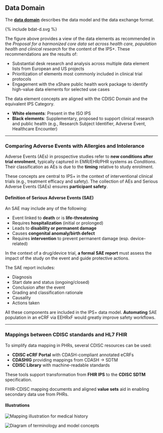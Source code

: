## Data Domain

The [**data domain**](https://build.fhir.org/ig/hl7-eu/xshare-IPS+/content.html) describes the data model and the data exchange format.

<div>
<p> </p>
{% include bdat-d.svg %}
<p> </p>
</div>

The figure above provides a view of the data elements as recommended in the *Proposal for a harmonized core data set across health care, population health and clinical research* for the content of the IPS+. These recommendations are the results of:

* Substantial desk research and analysis across multiple data element lists from European and US projects
* Prioritization of elements most commonly included in clinical trial protocols
* Engagement with the xShare public health work package to identify high-value data elements for selected use cases

The data element concepts are aligned with the CDISC Domain and the equivalent IPS Category.

* **White elements**: Present in the ISO IPS
* **Black elements**: Supplementary, proposed to support clinical research and public health (e.g., Research Subject Identifier, Adverse Event, Healthcare Encounter)

---

### Comparing Adverse Events with Allergies and Intolerance

Adverse Events (AEs) in prospective studies refer to **new conditions after trial enrolment**, typically captured in EMR/EHR/PHR systems as *Conditions*. Their classification as AEs is due to the **timing** relative to study enrolment.

These concepts are central to IPS+ in the context of interventional clinical trials (e.g., treatment efficacy and safety). The collection of AEs and Serious Adverse Events (SAEs) ensures **participant safety**.

#### Definition of Serious Adverse Events (SAE)

An SAE may include any of the following:

* Event linked to **death** or is **life-threatening**
* Requires **hospitalization** (initial or prolonged)
* Leads to **disability or permanent damage**
* Causes **congenital anomaly/birth defect**
* Requires **intervention** to prevent permanent damage (esp. device-related)

In the context of a drug/device trial, **a formal SAE report** must assess the impact of the study on the event and guide protective actions.

The SAE report includes:

* Diagnosis
* Start date and status (ongoing/closed)
* Conclusion after the event
* Grading and classification rationale
* Causality
* Actions taken

All these components are included in the IPS+ data model.
**Automating** SAE population in an eCRF via EEHRxF would greatly improve safety workflows.

---

### Mappings between CDISC standards and HL7 FHIR

To simplify data mapping in PHRs, several CDISC resources can be used:

* **CDISC eCRF Portal** with CDASH-compliant annotated eCRFs
* **CDASHIG** providing mappings from CDASH → SDTM
* **CDISC Library** with machine-readable standards

These tools support transformation from **FHIR IPS** to the **CDISC SDTM** specification.

FHIR-CDISC mapping documents and aligned **value sets** aid in enabling secondary data use from PHRs.

#### Illustrations

![Mapping illustration for medical history](medical-history.jpg)

![Diagram of terminology and model concepts](diagram-funnel.jpg)
